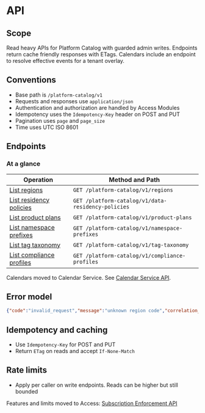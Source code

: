 # API

## Scope
Read heavy APIs for Platform Catalog with guarded admin writes. Endpoints return cache friendly responses with ETags. Calendars include an endpoint to resolve effective events for a tenant overlay.

## Conventions
- Base path is `/platform-catalog/v1`
- Requests and responses use `application/json`
- Authentication and authorization are handled by Access Modules
- Idempotency uses the `Idempotency-Key` header on POST and PUT
- Pagination uses `page` and `page_size`
- Time uses UTC ISO 8601


## Endpoints

### At a glance
| Operation | Method and Path |
| --- | --- |
| [List regions](#list-regions) | `GET /platform-catalog/v1/regions` |
| [List residency policies](#list-residency-policies) | `GET /platform-catalog/v1/data-residency-policies` |
| [List product plans](#list-product-plans) | `GET /platform-catalog/v1/product-plans` |
| [List namespace prefixes](#list-namespace-prefixes) | `GET /platform-catalog/v1/namespace-prefixes` |
| [List tag taxonomy](#list-tag-taxonomy) | `GET /platform-catalog/v1/tag-taxonomy` |
| [List compliance profiles](#list-compliance-profiles) | `GET /platform-catalog/v1/compliance-profiles` |

Calendars moved to Calendar Service. See [Calendar Service API](../calendar-service/api.md).
## Error model
```json
{"code":"invalid_request","message":"unknown region code","correlation_id":"..."}
```

## Idempotency and caching
- Use `Idempotency-Key` for POST and PUT
- Return `ETag` on reads and accept `If-None-Match`

## Rate limits
- Apply per caller on write endpoints. Reads can be higher but still bounded


Features and limits moved to Access: [Subscription Enforcement API](../access/subscription-enforcement/api.md)
